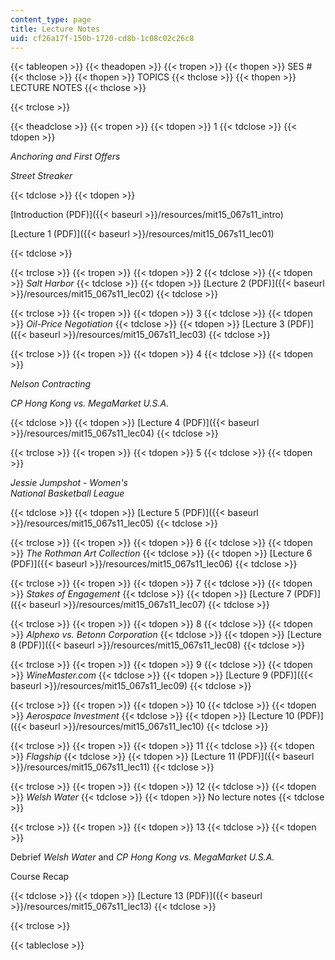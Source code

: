 ```yaml
---
content_type: page
title: Lecture Notes
uid: cf26a17f-150b-1720-cd8b-1c08c02c26c8
---
```


{{< tableopen >}}
{{< theadopen >}}
{{< tropen >}}
{{< thopen >}}
SES #
{{< thclose >}}
{{< thopen >}}
TOPICS
{{< thclose >}}
{{< thopen >}}
LECTURE NOTES
{{< thclose >}}

{{< trclose >}}

{{< theadclose >}}
{{< tropen >}}
{{< tdopen >}}
1
{{< tdclose >}}
{{< tdopen >}}


_Anchoring and First Offers_

_Street Streaker_


{{< tdclose >}}
{{< tdopen >}}


[Introduction (PDF)]({{< baseurl >}}/resources/mit15_067s11_intro)

[Lecture 1 (PDF)]({{< baseurl >}}/resources/mit15_067s11_lec01)


{{< tdclose >}}

{{< trclose >}}
{{< tropen >}}
{{< tdopen >}}
2
{{< tdclose >}}
{{< tdopen >}}
_Salt Harbor_
{{< tdclose >}}
{{< tdopen >}}
[Lecture 2 (PDF)]({{< baseurl >}}/resources/mit15_067s11_lec02)
{{< tdclose >}}

{{< trclose >}}
{{< tropen >}}
{{< tdopen >}}
3
{{< tdclose >}}
{{< tdopen >}}
_Oil-Price Negotiation_
{{< tdclose >}}
{{< tdopen >}}
[Lecture 3 (PDF)]({{< baseurl >}}/resources/mit15_067s11_lec03)
{{< tdclose >}}

{{< trclose >}}
{{< tropen >}}
{{< tdopen >}}
4
{{< tdclose >}}
{{< tdopen >}}


_Nelson Contracting_

_CP Hong Kong vs. MegaMarket U.S.A._


{{< tdclose >}}
{{< tdopen >}}
[Lecture 4 (PDF)]({{< baseurl >}}/resources/mit15_067s11_lec04)
{{< tdclose >}}

{{< trclose >}}
{{< tropen >}}
{{< tdopen >}}
5
{{< tdclose >}}
{{< tdopen >}}


_Jessie Jumpshot - Women's  
National Basketball League_


{{< tdclose >}}
{{< tdopen >}}
[Lecture 5 (PDF)]({{< baseurl >}}/resources/mit15_067s11_lec05)
{{< tdclose >}}

{{< trclose >}}
{{< tropen >}}
{{< tdopen >}}
6
{{< tdclose >}}
{{< tdopen >}}
_The Rothman Art Collection_
{{< tdclose >}}
{{< tdopen >}}
[Lecture 6 (PDF)]({{< baseurl >}}/resources/mit15_067s11_lec06)
{{< tdclose >}}

{{< trclose >}}
{{< tropen >}}
{{< tdopen >}}
7
{{< tdclose >}}
{{< tdopen >}}
_Stakes of Engagement_
{{< tdclose >}}
{{< tdopen >}}
[Lecture 7 (PDF)]({{< baseurl >}}/resources/mit15_067s11_lec07)
{{< tdclose >}}

{{< trclose >}}
{{< tropen >}}
{{< tdopen >}}
8
{{< tdclose >}}
{{< tdopen >}}
_Alphexo vs. Betonn Corporation_
{{< tdclose >}}
{{< tdopen >}}
[Lecture 8 (PDF)]({{< baseurl >}}/resources/mit15_067s11_lec08)
{{< tdclose >}}

{{< trclose >}}
{{< tropen >}}
{{< tdopen >}}
9
{{< tdclose >}}
{{< tdopen >}}
_WineMaster.com_
{{< tdclose >}}
{{< tdopen >}}
[Lecture 9 (PDF)]({{< baseurl >}}/resources/mit15_067s11_lec09)
{{< tdclose >}}

{{< trclose >}}
{{< tropen >}}
{{< tdopen >}}
10
{{< tdclose >}}
{{< tdopen >}}
_Aerospace Investment_
{{< tdclose >}}
{{< tdopen >}}
[Lecture 10 (PDF)]({{< baseurl >}}/resources/mit15_067s11_lec10)
{{< tdclose >}}

{{< trclose >}}
{{< tropen >}}
{{< tdopen >}}
11
{{< tdclose >}}
{{< tdopen >}}
_Flagship_
{{< tdclose >}}
{{< tdopen >}}
[Lecture 11 (PDF)]({{< baseurl >}}/resources/mit15_067s11_lec11)
{{< tdclose >}}

{{< trclose >}}
{{< tropen >}}
{{< tdopen >}}
12
{{< tdclose >}}
{{< tdopen >}}
_Welsh Water_
{{< tdclose >}}
{{< tdopen >}}
No lecture notes
{{< tdclose >}}

{{< trclose >}}
{{< tropen >}}
{{< tdopen >}}
13
{{< tdclose >}}
{{< tdopen >}}


Debrief _Welsh Water_ and _CP Hong Kong vs. MegaMarket U.S.A._

Course Recap


{{< tdclose >}}
{{< tdopen >}}
[Lecture 13 (PDF)]({{< baseurl >}}/resources/mit15_067s11_lec13)
{{< tdclose >}}

{{< trclose >}}

{{< tableclose >}}